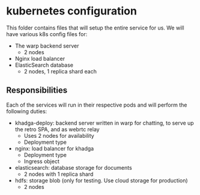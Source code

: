 # kubernetes configuration

This folder contains files that will setup the entire service for us.  We will have various k8s config files for:

- The warp backend server
  - 2 nodes
- Nginx load balancer
- ElasticSearch database
  - 2 nodes, 1 replica shard each


## Responsibilities

Each of the services will run in their respective pods and will perform the following duties:

- khadga-deploy: backend server written in warp for chatting, to serve up the retro SPA, and as webrtc relay
  - Uses 2 nodes for availability
  - Deployment type
- nginx: load balancer for khadga
  - Deployment type
  - Ingress object
- elasticsearch: database storage for documents
  - 2 nodes with 1 replica shard
- hdfs: storage blob (only for testing.  Use cloud storage for production)
  - 2 nodes


